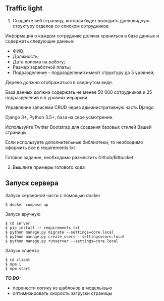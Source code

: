 Traffic light
-------------

1. Создайте веб страницу, которая будет выводить древовидную структуру отделов со списком сотрудников
 
Информация о каждом сотруднике должна храниться в базе данных и содержать следующие данные:
- ФИО;
- Должность;
- Дата приема на работу;
- Размер заработной платы;
- Подразделение - подразделения имеют структуру до 5 уровней;
 
Дерево должно отображаться в свернутом виде.

База данных должна содержать не менее 50 000 сотрудников и 25 подразделений в 5 уровнях иерархий
 
Управление записями CRUD через административную часть Django
 
Django 3+, Python 3.5+, база на свое усмотрение.

Используйте Twitter Bootstrap для создания базовых стилей Вашей страницы.
 
Если используете дополнительные библиотеки, то необходимо оформить все в requirements.txt
 
Готовое задание, необходимо разместить Github/Bitbucket
 
2. Вышлите примеры готового кода


Запуск сервера
--------------

Запуск серверной части с помощью docker
```
$ docker compose up
```

Запуск вручную
```
$ cd server
$ pip install -r requirements.txt
$ python manage.py migrate --settings=core.local
$ python manage.py create_users --settings=core.local
$ python manage.py runserver --settings=core.local
```

Запуск клиента
```
$ cd client
$ npm i
$ npm start
```

***TO DO:***

- перенести логику из шаблонов в модель/вью
- оптимизировать скорость загрузки страницы
